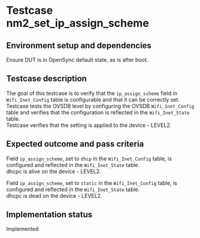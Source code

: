 # Testcase nm2_set_ip_assign_scheme

## Environment setup and dependencies

Ensure DUT is in OpenSync default state, as is after boot.

## Testcase description

The goal of this testcase is to verify that the `ip_assign_scheme` field in `Wifi_Inet_Config` table is configurable and
that it can be correctly set.\
Testcase tests the OVSDB level by configuring the OVSDB `Wifi_Inet_Config` table and
verifies that the configuration is reflected in the `Wifi_Inet_State` table.\
Testcase verifies that the setting is
applied to the device - LEVEL2.

## Expected outcome and pass criteria

Field `ip_assign_scheme`, set to `dhcp` in the `Wifi_Inet_Config` table, is configured and reflected in the
`Wifi_Inet_State` table.\
dhcpc is alive on the device - LEVEL2.

Field `ip_assign_scheme`, set to `static` in the `Wifi_Inet_Config` table, is configured and reflected in the
`Wifi_Inet_State` table.\
dhcpc is dead on the device - LEVEL2.

## Implementation status

Implemented
